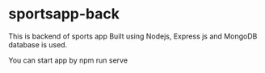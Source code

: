 # sportsapp-back
This is backend of sports app Built using Nodejs, Express js and MongoDB database is used.

You can start app by npm run serve



